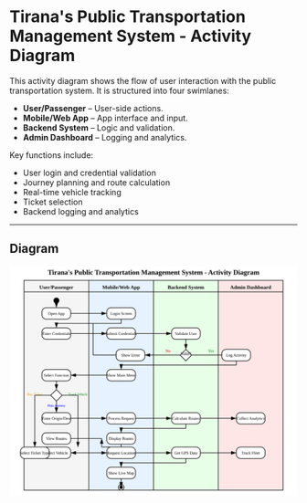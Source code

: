 # Tirana's Public Transportation Management System - Activity Diagram

This activity diagram shows the flow of user interaction with the public transportation system. It is structured into four swimlanes:

- **User/Passenger** – User-side actions.
- **Mobile/Web App** – App interface and input.
- **Backend System** – Logic and validation.
- **Admin Dashboard** – Logging and analytics.

Key functions include:

- User login and credential validation
- Journey planning and route calculation
- Real-time vehicle tracking
- Ticket selection
- Backend logging and analytics

---

## Diagram

![Activity Diagram](diagrams/ActivityDiagram.svg)

